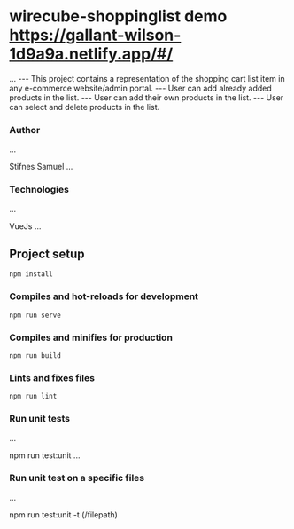 # wirecube-shoppinglist demo https://gallant-wilson-1d9a9a.netlify.app/#/
...
--- This project contains a representation of the shopping cart list item in any e-commerce website/admin portal.
--- User can add already added products in the list.
--- User can add their own products in the list.
--- User can select and delete products in the list.

### Author
...

Stifnes Samuel
...

### Technologies
...

VueJs
...

## Project setup
```
npm install
```

### Compiles and hot-reloads for development
```
npm run serve
```

### Compiles and minifies for production
```
npm run build
```

### Lints and fixes files
```
npm run lint
```

### Run unit tests
...

npm run test:unit
...

### Run unit test on a specific files
...

npm run test:unit -t (/filepath)

